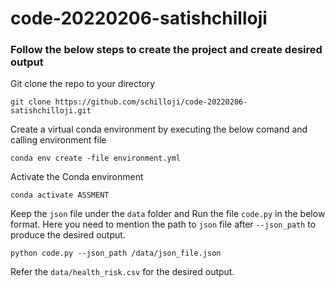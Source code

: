 # code-20220206-satishchilloji

### Follow the below steps to create the project and create desired output

Git clone the repo to your directory

`git clone https://github.com/schilloji/code-20220206-satishchilloji.git`

Create a virtual conda environment by executing the below comand and calling environment file

`conda env create -file environment.yml`

Activate the Conda environment

`conda activate ASSMENT`

Keep the `json` file under the `data` folder and Run the file `code.py` in the below format. Here you need to mention the path to `json` file after `--json_path` to produce the desired output. 

`python code.py --json_path /data/json_file.json`

Refer the `data/health_risk.csv` for the desired output.
